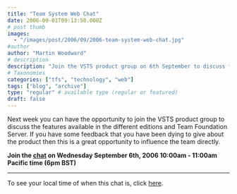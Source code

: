 ```yaml
---
title: "Team System Web Chat"
date: 2006-09-01T09:13:50.000Z
# post thumb
images:
  - "/images/post/2006/09/2006-team-system-web-chat.jpg"
#author
author: "Martin Woodward"
# description
description: "Join the VSTS product group on 6th September to discuss features and share your feedback about Team System and Team Foundation Server."
# Taxonomies
categories: ["tfs", "technology", "web"]
tags: ["blog", "archive"]
type: "regular" # available type (regular or featured)
draft: false
---
```

Next week you can have the opportunity to join the VSTS product group to discuss the features available in the different editions and Team Foundation Server.  If you have some feedback that you have been dying to give about the product then this is a great opportunity to influence the team directly. 

**Join the [chat](http://msdn.microsoft.com/chats) on Wednesday September 6th, 2006 10:00am - 11:00am Pacific time (6pm BST)** 

**** 

To see your local time of when this chat is, click [here](http://www.timeanddate.com/worldclock/fixedtime.html?year=2006&month=9&day=6&hour=10&min=0&sec=0&p1=234).